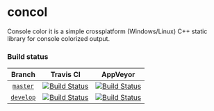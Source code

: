  # concol
Console color it is a simple crossplatform (Windows/Linux) C++ static library for console colorized output.

### Build status

Branch          | Travis CI | AppVeyor 
:-------------: | --------- | -------- 
[`master`](https://github.com/a-chernenko/concol/tree/master) | [![Build Status](https://travis-ci.org/a-chernenko/concol.svg?branch=master)](https://travis-ci.org/a-chernenko/concol) | [![Build Status](https://ci.appveyor.com/api/projects/status/github/a-chernenko/concol?branch=master&svg=true)](https://ci.appveyor.com/project/a-chernenko/concol) 
[`develop`](https://github.com/a-chernenko/concol/tree/develop) | [![Build Status](https://travis-ci.org/a-chernenko/concol.svg?branch=develop)](https://travis-ci.org/a-chernenko/concol) | [![Build Status](https://ci.appveyor.com/api/projects/status/github/a-chernenko/concol?branch=develop&svg=true)](https://ci.appveyor.com/project/a-chernenko/concol)
